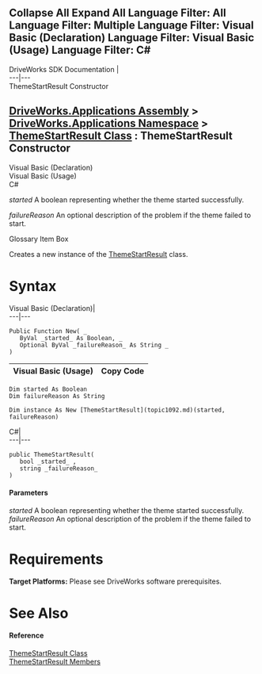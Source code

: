        

 Collapse All Expand All  Language Filter: All  Language Filter: Multiple  Language Filter: Visual Basic (Declaration) Language Filter: Visual Basic (Usage) Language Filter: C#  
---  
DriveWorks SDK Documentation  |   
---|---  
ThemeStartResult Constructor   
  
[DriveWorks.Applications Assembly](topic13.md) > [DriveWorks.Applications Namespace](topic16.md) > [ThemeStartResult Class](topic1092.md) : ThemeStartResult Constructor  
---  
  
Visual Basic (Declaration)    
Visual Basic (Usage)    
C# 

_started_
    A boolean representing whether the theme started successfully.

_failureReason_
    An optional description of the problem if the theme failed to start.

Glossary Item Box

Creates a new instance of the [ThemeStartResult](topic1092.md) class. 

# Syntax

Visual Basic (Declaration)|   
---|---  
      
    
    Public Function New( _
       ByVal _started_ As Boolean, _
       Optional ByVal _failureReason_ As String _
    )  
  
Visual Basic (Usage)| Copy Code  
---|---  
      
    
    Dim started As Boolean
    Dim failureReason As String
     
    Dim instance As New [ThemeStartResult](topic1092.md)(started, failureReason)  
  
C#|   
---|---  
      
    
    public ThemeStartResult( 
       bool _started_ ,
       string _failureReason_
    )  
  
#### Parameters

 _started_
    A boolean representing whether the theme started successfully.
_failureReason_
    An optional description of the problem if the theme failed to start.

# Requirements

**Target Platforms:** Please see DriveWorks software prerequisites.

# See Also

#### Reference

[ThemeStartResult Class](topic1092.md)   
[ThemeStartResult Members](topic1093.md)


